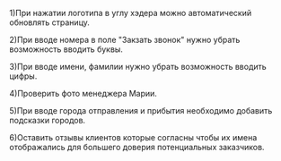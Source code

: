 1)При нажатии логотипа в углу хэдера можно автоматический обновлять страницу.  


2)При вводе номера в поле "Закзать звонок" нужно убрать возможность вводить буквы.  


3)При вводе имени, фамилии нужно убрать возможность вводить цифры.  


4)Проверить фото менеджера Марии.  


5)При вводе города отправления и прибытия необходимо добавить подсказки городов.
   
   
6)Оставить отзывы клиентов которые согласны чтобы их имена отображались для большего доверия потенциальных заказчиков.  

